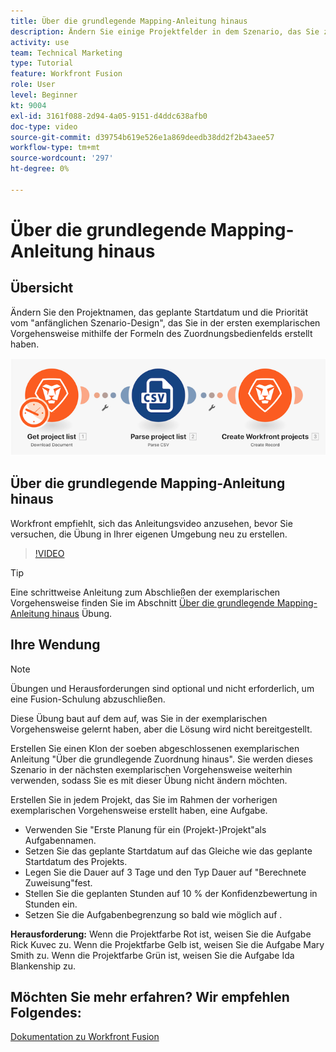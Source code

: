```yaml
---
title: Über die grundlegende Mapping-Anleitung hinaus
description: Ändern Sie einige Projektfelder in dem Szenario, das Sie zuvor mithilfe der Zuordnungsfeldformeln in erstellt haben. [!DNL Adobe Workfront Fusion].
activity: use
team: Technical Marketing
type: Tutorial
feature: Workfront Fusion
role: User
level: Beginner
kt: 9004
exl-id: 3161f088-2d94-4a05-9151-d4ddc638afb0
doc-type: video
source-git-commit: d39754b619e526e1a869deedb38dd2f2b43aee57
workflow-type: tm+mt
source-wordcount: '297'
ht-degree: 0%

---
```


# Über die grundlegende Mapping-Anleitung hinaus

## Übersicht

Ändern Sie den Projektnamen, das geplante Startdatum und die Priorität vom &quot;anfänglichen Szenario-Design&quot;, das Sie in der ersten exemplarischen Vorgehensweise mithilfe der Formeln des Zuordnungsbedienfelds erstellt haben.

![Ein Bild des Fusion-Szenarios](assets/understand-the-basics-1.png)

## Über die grundlegende Mapping-Anleitung hinaus

Workfront empfiehlt, sich das Anleitungsvideo anzusehen, bevor Sie versuchen, die Übung in Ihrer eigenen Umgebung neu zu erstellen.

>[!VIDEO](https://video.tv.adobe.com/v/335264/?quality=12)

>[!TIP]
>
>Eine schrittweise Anleitung zum Abschließen der exemplarischen Vorgehensweise finden Sie im Abschnitt [Über die grundlegende Mapping-Anleitung hinaus](https://experienceleague.adobe.com/docs/workfront-learn/tutorials-workfront/fusion/exercises/beyond-basic-mapping.html?lang=en) Übung.

## Ihre Wendung

>[!NOTE]
>
>Übungen und Herausforderungen sind optional und nicht erforderlich, um eine Fusion-Schulung abzuschließen.

Diese Übung baut auf dem auf, was Sie in der exemplarischen Vorgehensweise gelernt haben, aber die Lösung wird nicht bereitgestellt.

Erstellen Sie einen Klon der soeben abgeschlossenen exemplarischen Anleitung &quot;Über die grundlegende Zuordnung hinaus&quot;. Sie werden dieses Szenario in der nächsten exemplarischen Vorgehensweise weiterhin verwenden, sodass Sie es mit dieser Übung nicht ändern möchten.

Erstellen Sie in jedem Projekt, das Sie im Rahmen der vorherigen exemplarischen Vorgehensweise erstellt haben, eine Aufgabe.

* Verwenden Sie &quot;Erste Planung für ein (Projekt-)Projekt&quot;als Aufgabennamen.
* Setzen Sie das geplante Startdatum auf das Gleiche wie das geplante Startdatum des Projekts.
* Legen Sie die Dauer auf 3 Tage und den Typ Dauer auf &quot;Berechnete Zuweisung&quot;fest.
* Stellen Sie die geplanten Stunden auf 10 % der Konfidenzbewertung in Stunden ein.
* Setzen Sie die Aufgabenbegrenzung so bald wie möglich auf .

**Herausforderung:** Wenn die Projektfarbe Rot ist, weisen Sie die Aufgabe Rick Kuvec zu. Wenn die Projektfarbe Gelb ist, weisen Sie die Aufgabe Mary Smith zu. Wenn die Projektfarbe Grün ist, weisen Sie die Aufgabe Ida Blankenship zu.

## Möchten Sie mehr erfahren? Wir empfehlen Folgendes:

[Dokumentation zu Workfront Fusion](https://experienceleague.adobe.com/docs/workfront/using/adobe-workfront-fusion/workfront-fusion-2.html?lang=en)

